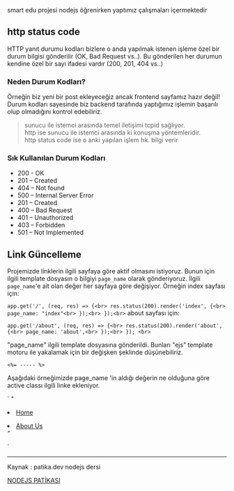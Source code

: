  smart edu projesi nodejs öğrenirken yaptımız çalışmaları içermektedir

 ## http status code 

 HTTP yanıt durumu kodları bizlere o anda yapılmak istenen işleme özel bir durum bilgisi gönderilir (OK, Bad Request vs..). Bu gönderilen her durumun kendine özel bir sayı ifadesi vardır (200, 201, 404 vs..)

### Neden Durum Kodları?


Örneğin biz yeni bir post ekleyeceğiz ancak frontend sayfamız hazır değil! Durum kodları sayesinde biz backend tarafında yaptığımız işlemin başarılı olup olmadığını kontrol edebiliriz.



 > sunucu ile istemci arasında temel iletişimi tcpid sağlıyor.<br>
 > http ise sunucu ile istemci arasında ki konuşma yöntemleridir.<br> 
 > http status code ise o anki yapılan işlem hk. bilgi verir<br>

 ### Sık Kullanılan Durum Kodları

+ 200 - OK
+ 201 – Created
+ 404 – Not found
+ 500 – Internal Server Error
+ 201 – Created
+ 400 – Bad Request
+ 401 – Unauthorized
+ 403 – Forbidden
+ 501 – Not Implemented


## Link Güncelleme 

Projemizde linklerin ilgili sayfaya göre aktif olmasını istiyoruz. Bunun için ilgili template dosyasın o bilgiyi `page_name` olarak gönderiyoruz. İlgili `page_name`'e ait olan değer her sayfaya göre değişiyor. Örneğin index sayfası için:

`
app.get('/', (req, res) => {<br>
  res.status(200).render('index', {<br>
      page_name: "index"<br>
  });<br>
});<br>
`
about sayfası için:

`
app.get('/about', (req, res) => {<br>
  res.status(200).render('about', {<br>
    page_name: 'about',<br>
  });<br>
}); <br>
`

"page_name" ilgili template dosyasına gönderildi. Bunları "ejs" template motoru ile yakalamak için bir değişken şeklinde düşünebiliriz.

`<%= ----- %>`

Aşağıdaki örneğimizde page_name 'in aldığı değerin ne olduğuna göre active classı ilgili linke ekleniyor.

`
"<li class="nav-item <%= page_name ==='index' && 'active' %>"><a class="nav-link" href="/">Home</a></li>
<li class="nav-item <%= page_name ==='about' && 'active' %>"><a class="nav-link" href="/about">About Us</a></li>"

`



*********************************************************************************

Kaynak : patika.dev nodejs dersi 

[NODEJS PATİKASI](https://app.patika.dev/paths/nodejs-ile-backend-patikasi)